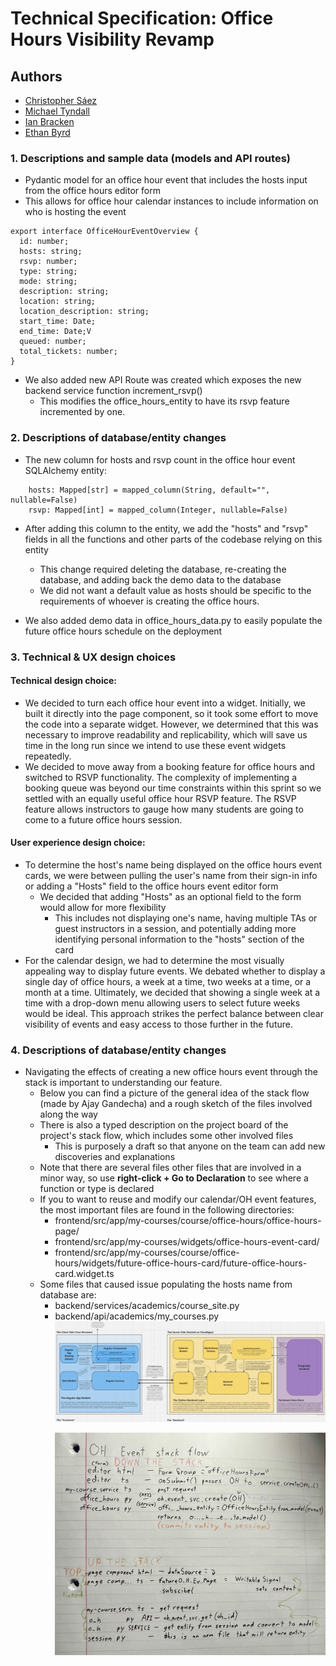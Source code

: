 # **Technical Specification: Office Hours Visibility Revamp**

## Authors

- [Christopher Sáez](https://github.com/csaez22)
- [Michael Tyndall](https://github.com/rmt4897)
- [Ian Bracken](https://github.com/ibracken)
- [Ethan Byrd](https://github.com/ethanbyrd03)

### 1. Descriptions and sample data (models and API routes)

- Pydantic model for an office hour event that includes the hosts input from the office hours editor form
- This allows for office hour calendar instances to include information on who is hosting the event

```
export interface OfficeHourEventOverview {
  id: number;
  hosts: string;
  rsvp: number;
  type: string;
  mode: string;
  description: string;
  location: string;
  location_description: string;
  start_time: Date;
  end_time: Date;V
  queued: number;
  total_tickets: number;
}
```

- We also added new API Route was created which exposes the new backend service function increment_rsvp()
  - This modifies the office_hours_entity to have its rsvp feature incremented by one.

### 2. Descriptions of database/entity changes

- The new column for hosts and rsvp count in the office hour event SQLAlchemy entity:

```
    hosts: Mapped[str] = mapped_column(String, default="", nullable=False)
    rsvp: Mapped[int] = mapped_column(Integer, nullable=False)
```

- After adding this column to the entity, we add the "hosts" and "rsvp" fields in all the functions and other parts of the codebase relying on this entity

  - This change required deleting the database, re-creating the database, and adding back the demo data to the database
  - We did not want a default value as hosts should be specific to the requirements of whoever is creating the office hours.

- We also added demo data in office_hours_data.py to easily populate the future office hours schedule on the deployment

### 3. Technical & UX design choices

#### Technical design choice:

- We decided to turn each office hour event into a widget. Initially, we built it directly into the page component, so it took some effort to move the code into a separate widget. However, we determined that this was necessary to improve readability and replicability, which will save us time in the long run since we intend to use these event widgets repeatedly.
- We decided to move away from a booking feature for office hours and switched to RSVP functionality. The complexity of implementing a booking queue was beyond our time constraints within this sprint so we settled with an equally useful office hour RSVP feature. The RSVP feature allows instructors to gauge how many students are going to come to a future office hours session.

#### User experience design choice:

- To determine the host's name being displayed on the office hours event cards, we were between pulling the user's name from their sign-in info or adding a "Hosts" field to the office hours event editor form
  - We decided that adding "Hosts" as an optional field to the form would allow for more flexibility
    - This includes not displaying one's name, having multiple TAs or guest instructors in a session, and potentially adding more identifying personal information to the "hosts" section of the card
- For the calendar design, we had to determine the most visually appealing way to display future events. We debated whether to display a single day of office hours, a week at a time, two weeks at a time, or a month at a time. Ultimately, we decided that showing a single week at a time with a drop-down menu allowing users to select future weeks would be ideal. This approach strikes the perfect balance between clear visibility of events and easy access to those further in the future.

### 4. Descriptions of database/entity changes

- Navigating the effects of creating a new office hours event through the stack is important to understanding our feature.
  - Below you can find a picture of the general idea of the stack flow (made by Ajay Gandecha) and a rough sketch of the files involved along the way
  - There is also a typed description on the project board of the project's stack flow, which includes some other involved files
    - This is purposely a draft so that anyone on the team can add new discoveries and explanations
  - Note that there are several files other files that are involved in a minor way, so use **right-click + Go to Declaration** to see where a function or type is declared
  - If you to want to reuse and modify our calendar/OH event features, the most important files are found in the following directories:
    - frontend/src/app/my-courses/course/office-hours/office-hours-page/
    - frontend/src/app/my-courses/widgets/office-hours-event-card/
    - frontend/src/app/my-courses/course/office-hours/widgets/future-office-hours-card/future-office-hours-card.widget.ts
  - Some files that caused issue populating the hosts name from database are:
    - backend/services/academics/course_site.py
    - backend/api/academics/my_courses.py
      <!-- <img src="https://private-user-images.githubusercontent.com/111540555/386875741-4e5bea91-92d8-449b-aa33-8b86c1fb5141.png?jwt=eyJhbGciOiJIUzI1NiIsInR5cCI6IkpXVCJ9.eyJpc3MiOiJnaXRodWIuY29tIiwiYXVkIjoicmF3LmdpdGh1YnVzZXJjb250ZW50LmNvbSIsImtleSI6ImtleTUiLCJleHAiOjE3MzE3ODkxMDgsIm5iZiI6MTczMTc4ODgwOCwicGF0aCI6Ii8xMTE1NDA1NTUvMzg2ODc1NzQxLTRlNWJlYTkxLTkyZDgtNDQ5Yi1hYTMzLThiODZjMWZiNTE0MS5wbmc_WC1BbXotQWxnb3JpdGhtPUFXUzQtSE1BQy1TSEEyNTYmWC1BbXotQ3JlZGVudGlhbD1BS0lBVkNPRFlMU0E1M1BRSzRaQSUyRjIwMjQxMTE2JTJGdXMtZWFzdC0xJTJGczMlMkZhd3M0X3JlcXVlc3QmWC1BbXotRGF0ZT0yMDI0MTExNlQyMDI2NDhaJlgtQW16LUV4cGlyZXM9MzAwJlgtQW16LVNpZ25hdHVyZT04MWQ4MjQ5YjY1ZjFiMTVjNDEzZTU0Zjc3ZDUyOWExMjZmZTk3OTE3ODA0OTJhMmI0NzY1ZjdjNDg1OWE0OGY2JlgtQW16LVNpZ25lZEhlYWRlcnM9aG9zdCJ9.nwptzkstqLIxhjSKXalAvwNy3nKH3n-J6PKo6g_0H-Q" alt="Clean Stack Diagram"> -->
      ![Clean Stack Diagram](/docs/images/clean-stack-diagram.png)
      <p style="text-align:center;">
      <img src="/docs/images/rough-stack-diagram.jpg" alt="Rough File Stack Diagram" width="600">
      </p>
